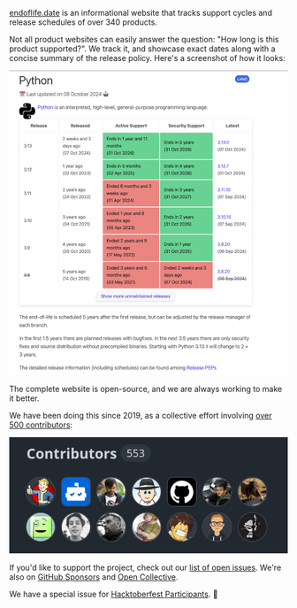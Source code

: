 [endoflife.date](https://endoflife.date) is an informational website that tracks support cycles and release schedules of over 340 products.

Not all product websites can easily answer the question: "How long is this product supported?".
We track it, and showcase exact dates along with a concise summary of the release policy.
Here's a screenshot of how it looks:

![Screenshot of the page endoflife.date/python](./python.png)

The complete website is open-source, and we are always working to make it better.

We have been doing this since 2019, as a collective effort involving [over 500 contributors](https://github.com/endoflife-date/endoflife.date/graphs/contributors):

![Screenshot of list of contributors for endoflife.date](./contributors.png)

If you'd like to support the project, check out our [list of open issues](https://github.com/endoflife-date/endoflife.date/issues?q=is%3Aissue+is%3Aopen+sort%3Aupdated-desc).
We're also on [GitHub Sponsors](https://github.com/sponsors/endoflife-date) and [Open Collective](https://opencollective.com/endoflife-date).

We have a special issue for [Hacktoberfest Participants](https://github.com/endoflife-date/endoflife.date/issues/408). :tada:
